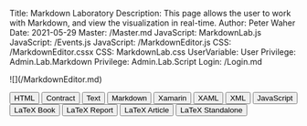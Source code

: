 Title: Markdown Laboratory
Description: This page allows the user to work with Markdown, and view the visualization in real-time.
Author: Peter Waher
Date: 2021-05-29
Master: /Master.md
JavaScript: MarkdownLab.js
JavaScript: /Events.js
JavaScript: /MarkdownEditor.js
CSS: /MarkdownEditor.cssx
CSS: MarkdownLab.css
UserVariable: User
Privilege: Admin.Lab.Markdown
Privilege: Admin.Lab.Script
Login: /Login.md

<div id="Lab">
<section id="MarkdownSection">
![](/MarkdownEditor.md)
</section>

<section id="HtmlSection">

<button class="posButtonPressed" data-suffix="Html" data-type="text/html" onclick="FormatButtonClicked(this)" onchange="InitEditTimer()">HTML</button>
<button class="posButton" data-suffix="SmartContract" data-type="text/xml" onclick="FormatButtonClicked(this)">Contract</button>
<button class="posButton" data-suffix="Text" data-type="text/plain" onclick="FormatButtonClicked(this)">Text</button>
<button class="posButton" data-suffix="Markdown" data-type="text/markdown" onclick="FormatButtonClicked(this)">Markdown</button>
<button class="posButton" data-suffix="XamarinForms" data-type="text/xml" onclick="FormatButtonClicked(this)">Xamarin</button>
<button class="posButton" data-suffix="Xaml" data-type="text/xml" onclick="FormatButtonClicked(this)">XAML</button>
<button class="posButton" data-suffix="Xml" data-type="text/xml" onclick="FormatButtonClicked(this)">XML</button>
<button class="posButton" data-suffix="JavaScript" data-type="application/javascript" onclick="FormatButtonClicked(this)">JavaScript</button>
<button class="posButton" data-suffix="LaTeXBook" data-type="application/x-latex" onclick="FormatButtonClicked(this)">LaTeX Book</button>
<button class="posButton" data-suffix="LaTeXReport" data-type="application/x-latex" onclick="FormatButtonClicked(this)">LaTeX Report</button>
<button class="posButton" data-suffix="LaTeXArticle" data-type="application/x-latex" onclick="FormatButtonClicked(this)">LaTeX Article</button>
<button class="posButton" data-suffix="LaTeXStandalone" data-type="application/x-latex" onclick="FormatButtonClicked(this)">LaTeX Standalone</button>

<div><pre><code id="Output"></code></pre></div>
</section>
</div>
